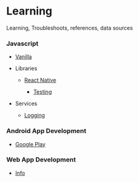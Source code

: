 # Learning

Learning, Troubleshoots, references, data sources

### Javascript

- [Vanilla](javascript/vanilla.md)

- Libraries

  - [React Native](javascript/libraries/react-native/react-native.md)

    - [Testing](javascript/libraries/react-native/testing.md)

- Services

  - [Logging](javascript/services/logging.md)

### Android App Development

- [Google Play](mobile/android/google-play.md)

### Web App Development

- [Info](web/info.md)
